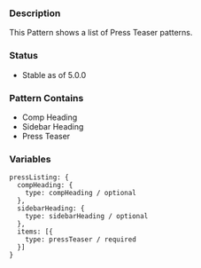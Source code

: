### Description
This Pattern shows a list of Press Teaser patterns.

### Status
* Stable as of 5.0.0

### Pattern Contains
* Comp Heading
* Sidebar Heading
* Press Teaser

### Variables
~~~
pressListing: {
  compHeading: {
    type: compHeading / optional
  },
  sidebarHeading: {
    type: sidebarHeading / optional
  },
  items: [{
    type: pressTeaser / required
  }]
}
~~~
